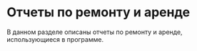 # Отчеты по ремонту и аренде

В данном разделе описаны отчеты по ремонту и аренде, использующиеся в программе.